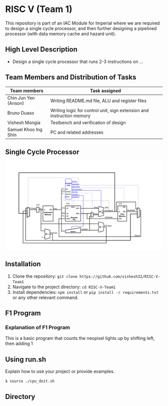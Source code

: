 # RISC V (Team 1) 

This repository is part of an IAC Module for Imperial where we are required to design a single cycle processor, and then further designing a pipelined processor (with data memory cache and hazard unit).

## High Level Description

- Design a single cycle processor that runs 2-3 instructions on ...

## Team Members and Distribution of Tasks

| Team members         | Task assigned                                                         |
|----------------------|-----------------------------------------------------------------------|
| Chin Jun Yen (Anson) | Writing README.md file, ALU and register files                        |
| Bruno Duaso          | Writing logic for control unit, sign extension and instruction memory |
| Vishesh Mongia       | Testbench and verification of design                                  |
| Samuel Khoo Ing Shin | PC and related addresses                                              |


## Single Cycle Processor

![Image](/img/pro.png)

## Installation

1. Clone the repository: `git clone https://github.com/vishesh32/RISC-V-Team1`
2. Navigate to the project directory: `cd RISC-V-Team1`
3. Install dependencies: `npm install` or `pip install -r requirements.txt` or any other relevant command.

## F1 Program 

### Explanation of F1 Program 

This is a basic program that counts the neopixel lights up by shifting left, then adding 1 


## Using run.sh 

Explain how to use your project or provide examples.

```bash
$ source ./cpu_doit.sh
```

## Directory 



